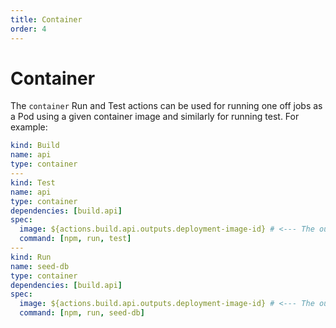 ```yaml
---
title: Container
order: 4
---
```


# Container

The `container` Run and Test actions can be used for running one off jobs as a Pod using a given container image and similarly for running test. For example:

```yaml
kind: Build
name: api
type: container
---
kind: Test
name: api
type: container
dependencies: [build.api]
spec:
  image: ${actions.build.api.outputs.deployment-image-id} # <--- The output from the Build action
  command: [npm, run, test]
---
kind: Run
name: seed-db
type: container
dependencies: [build.api]
spec:
  image: ${actions.build.api.outputs.deployment-image-id} # <--- The output from the Build action
  command: [npm, run, seed-db]
```

